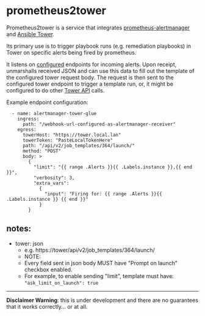 # prometheus2tower

Prometheus2tower is a service that integrates [prometheus-alertmanager](https://prometheus.io/docs/alerting/latest/alertmanager/) and [Ansible Tower](https://docs.ansible.com/ansible-tower/).

Its primary use is to trigger playbook runs (e.g. remediation playbooks) in Tower on specific alerts being fired by prometheus.

It listens on [configured](cmd/prom2tower/conf.yaml.example) endpoints for incoming alerts. Upon receipt, unmarshalls received JSON and can use this data to fill out the template of the configured tower request body.
The request is then sent to the configured tower endpoint to trigger a template run, or, it might be configured to do other [Tower API](https://docs.ansible.com/ansible-tower/latest/html/towerapi/index.html) calls.

Example endpoint configuration:

```
  - name: alertmanager-tower-glue
    ingress:
      path: "/webhook-url-configured-as-alertmanager-receiver"
    egress:
      towerHost: "https://tower.local.lan"
      towerToken: "PasteLocalTokenHere"
      path: "/api/v2/job_templates/364/launch/"
      method: "POST"
      body: >
        { 
          "limit": "{{ range .Alerts }}{{ .Labels.instance }},{{ end }}",
          "verbosity": 3,
          "extra_vars": 
            { 
              "input": "Firing for: {{ range .Alerts }}{{ .Labels.instance }} {{ end }}"
            } 
        }
```

## notes:

* tower: json 
    * e.g. https://tower/api/v2/job_templates/364/launch/
    * NOTE:
    * Every field sent in json body MUST have "Prompt on launch" checkbox enabled.
    * For example, to enable sending "limit", template must have: `"ask_limit_on_launch": true`


---

**Disclaimer Warning**: this is under development and there are no guarantees that it works correctly... or at all.

